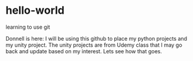 # hello-world
learning to use git


Donnell is here: I will be using this github to place my python projects and my unity project. The unity projects are from Udemy class that I may go back and update based on my interest. Lets see how that goes.
